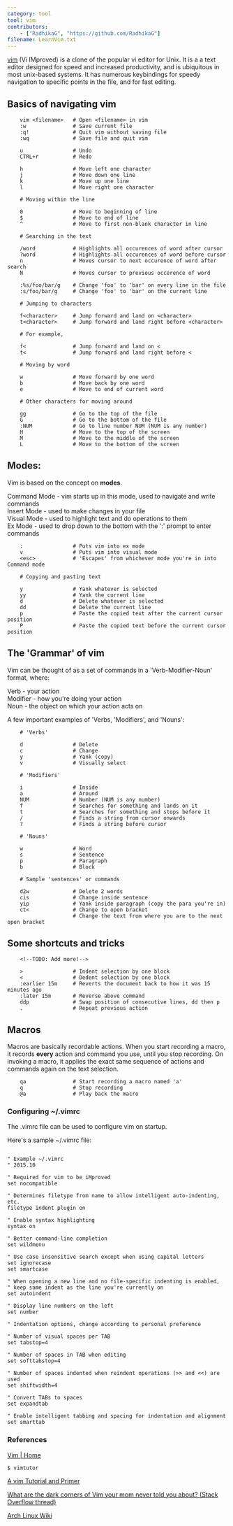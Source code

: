 ```yaml
---
category: tool
tool: vim
contributors:
    - ["RadhikaG", "https://github.com/RadhikaG"]
filename: LearnVim.txt
---
```



[vim](www.vim.org)
(Vi IMproved) is a clone of the popular vi editor for Unix. It is a a text 
editor designed for speed and increased productivity, and is ubiquitous in most 
unix-based systems. It has numerous keybindings for speedy navigation to 
specific points in the file, and for fast editing.

## Basics of navigating vim

```
    vim <filename>   # Open <filename> in vim
    :w               # Save current file
    :q!              # Quit vim without saving file
    :wq              # Save file and quit vim 

    u                # Undo
    CTRL+r           # Redo

    h                # Move left one character
    j                # Move down one line
    k                # Move up one line
    l                # Move right one character

    # Moving within the line

    0                # Move to beginning of line
    $                # Move to end of line
    ^                # Move to first non-blank character in line

    # Searching in the text

    /word            # Highlights all occurences of word after cursor
    ?word            # Highlights all occurences of word before cursor
    n                # Moves cursor to next occurence of word after search
    N                # Moves cursor to previous occerence of word

    :%s/foo/bar/g    # Change 'foo' to 'bar' on every line in the file
    :s/foo/bar/g     # Change 'foo' to 'bar' on the current line

    # Jumping to characters

    f<character>     # Jump forward and land on <character>
    t<character>     # Jump forward and land right before <character> 

    # For example,    

    f<               # Jump forward and land on <
    t<               # Jump forward and land right before <
    
    # Moving by word

    w                # Move forward by one word
    b                # Move back by one word
    e                # Move to end of current word

    # Other characters for moving around

    gg               # Go to the top of the file
    G                # Go to the bottom of the file
    :NUM             # Go to line number NUM (NUM is any number)
    H                # Move to the top of the screen
    M                # Move to the middle of the screen
    L                # Move to the bottom of the screen

```

## Modes:

Vim is based on the concept on **modes**.

Command Mode - vim starts up in this mode, used to navigate and write commands  
Insert Mode  - used to make changes in your file  
Visual Mode  - used to highlight text and do operations to them  
Ex Mode      - used to drop down to the bottom with the ':' prompt to enter commands

```
    :                # Puts vim into ex mode
    v                # Puts vim into visual mode    
    <esc>            # 'Escapes' from whichever mode you're in into Command mode

    # Copying and pasting text

    y                # Yank whatever is selected
    yy               # Yank the current line
    d                # Delete whatever is selected
    dd               # Delete the current line
    p                # Paste the copied text after the current cursor position
    P                # Paste the copied text before the current cursor position
```

## The 'Grammar' of vim

Vim can be thought of as a set of commands in a 
'Verb-Modifier-Noun' format, where:

Verb     - your action  
Modifier - how you're doing your action  
Noun     - the object on which your action acts on

A few important examples of 'Verbs, 'Modifiers', and 'Nouns':

```
    # 'Verbs'
    
    d                # Delete
    c                # Change
    y                # Yank (copy)
    v                # Visually select

    # 'Modifiers'

    i                # Inside
    a                # Around
    NUM              # Number (NUM is any number)
    f                # Searches for something and lands on it
    t                # Searches for something and stops before it
    /                # Finds a string from cursor onwards
    ?                # Finds a string before cursor

    # 'Nouns'

    w                # Word
    s                # Sentence
    p                # Paragraph
    b                # Block
    
    # Sample 'sentences' or commands

    d2w              # Delete 2 words
    cis              # Change inside sentence
    yip              # Yank inside paragraph (copy the para you're in)
    ct<              # Change to open bracket
                     # Change the text from where you are to the next open bracket
```

## Some shortcuts and tricks

        <!--TODO: Add more!-->
```
    >                # Indent selection by one block
    <                # Dedent selection by one block
    :earlier 15m     # Reverts the document back to how it was 15 minutes ago
    :later 15m       # Reverse above command
    ddp              # Swap position of consecutive lines, dd then p
    .                # Repeat previous action
```

## Macros

Macros are basically recordable actions.
When you start recording a macro, it records **every** action and command
you use, until you stop recording. On invoking a macro, it applies the exact
same sequence of actions and commands again on the text selection.

```
    qa               # Start recording a macro named 'a'
    q                # Stop recording
    @a               # Play back the macro
```

### Configuring ~/.vimrc

The .vimrc file can be used to configure vim on startup.

Here's a sample ~/.vimrc file:

```

" Example ~/.vimrc
" 2015.10 

" Required for vim to be iMproved
set nocompatible

" Determines filetype from name to allow intelligent auto-indenting, etc.
filetype indent plugin on

" Enable syntax highlighting
syntax on

" Better command-line completion
set wildmenu

" Use case insensitive search except when using capital letters
set ignorecase
set smartcase

" When opening a new line and no file-specific indenting is enabled,
" keep same indent as the line you're currently on
set autoindent

" Display line numbers on the left
set number

" Indentation options, change according to personal preference

" Number of visual spaces per TAB
set tabstop=4

" Number of spaces in TAB when editing
set softtabstop=4

" Number of spaces indented when reindent operations (>> and <<) are used
set shiftwidth=4

" Convert TABs to spaces
set expandtab

" Enable intelligent tabbing and spacing for indentation and alignment
set smarttab

```

### References

[Vim | Home](http://www.vim.org/index.php)

`$ vimtutor`

[A vim Tutorial and Primer](https://danielmiessler.com/study/vim/)

[What are the dark corners of Vim your mom never told you about? (Stack Overflow thread)](http://stackoverflow.com/questions/726894/what-are-the-dark-corners-of-vim-your-mom-never-told-you-about)

[Arch Linux Wiki](https://wiki.archlinux.org/index.php/Vim)

